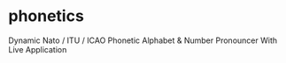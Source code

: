 # phonetics
Dynamic Nato / ITU / ICAO Phonetic Alphabet &amp; Number Pronouncer With Live Application
